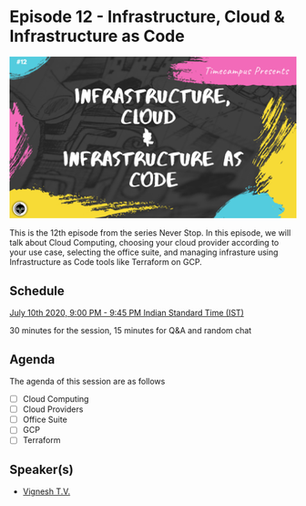 # Episode 12 - Infrastructure, Cloud & Infrastructure as Code

![](12-InfrastructureAndCloud.png)

This is the 12th episode from the series Never Stop. In this episode, we will talk about Cloud Computing, choosing your cloud provider according to your use case, selecting the office suite, and managing infrasture using Infrastructure as Code tools like Terraform on GCP.

## Schedule

[July 10th 2020, 9:00 PM - 9:45 PM Indian Standard Time (IST)](https://calendar.google.com/event?action=TEMPLATE&tmeid=NGZsdG5hdWNxZmNhcTM1ZWVjMGlqbTdlNGogdGltZWNhbXB1cy5jb21fM2hxNHB0a3MwbGUycm5kMGowMW82MDE0YWdAZw&tmsrc=timecampus.com_3hq4ptks0le2rnd0j01o6014ag%40group.calendar.google.com)

30 minutes for the session, 15 minutes for Q&A and random chat

## Agenda

The agenda of this session are as follows

- [ ] Cloud Computing
- [ ] Cloud Providers
- [ ] Office Suite
- [ ] GCP
- [ ] Terraform

## Speaker(s)

- [Vignesh T.V.](http://tvvignesh.com/)
